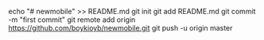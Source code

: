 echo "# newmobile" >> README.md
git init
git add README.md
git commit -m "first commit"
git remote add origin https://github.com/boykioyb/newmobile.git
git push -u origin master
